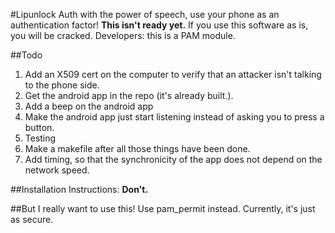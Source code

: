 #Lipunlock Auth
with the power of speech, use your phone as an authentication factor!
**This isn't ready yet.**  If you use this software as is, you will be cracked.
Developers: this is a PAM module.

##Todo 
1. Add an X509 cert on the computer to verify that an attacker isn't talking to the phone side.
2. Get the android app in the repo (it's already built.).
3. Add a beep on the android app
4. Make the android app just start listening instead of asking you to press a button.
5. Testing
5. Make a makefile after all those things have been done.
6. Add timing, so that the synchronicity of the app does not depend on the network speed.

##Installation Instructions:
**Don't.**

##But I really want to use this!
Use pam_permit instead. Currently, it's just as secure.
